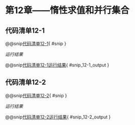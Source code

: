# 第12章——惰性求值和并行集合

## 代码清单12-1

@@snip[代码清单12-1](../../main/scala/chapter12/shortCircuit.scala){ #snip }

*运行结果*

@@snip[代码清单12-1运行结果](../../main/scala/chapter12/output/shortCircuit.output){ #snip_12-1_output }

## 代码清单12-2

@@snip[代码清单12-2](../../main/scala/chapter12/eager.scala){ #snip }

*运行结果*

@@snip[代码清单12-2运行结果](../../main/scala/chapter12/output/eager.output){ #snip_12-2_output }